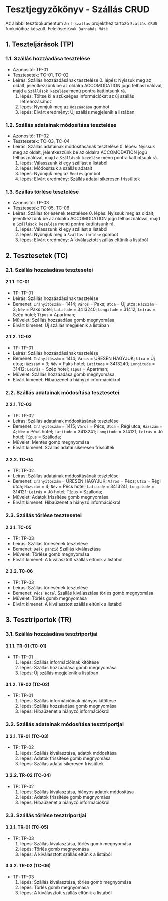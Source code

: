 # Tesztjegyzőkönyv - Szállás CRUD

Az alábbi tesztdokumentum a `rf-szallas` projekthez tartozó `Szállás CRUD` funkcióihoz készült. Felelőse: `Kvak Barnabás Máté`

## 1. Teszteljárások (TP)

### 1.1. Szállás hozzáadása tesztelése
- Azonosító: TP-01
- Tesztesetek: TC-01, TC-02
- Leírás: Szállás hozzáadásának tesztelése
    0. lépés: Nyissuk meg az oldalt, jelentkezzünk be az oldalra ACCOMODATION jogú felhasználóval, majd a `Szállások kezelése` menü pontra kattintsunk rá.
    1. lépés: Töltse ki a szükséges információkat az új szállás létrehozásához
    2. lépés: Nyomjuk meg az `Hozzáadása` gombot
    3. lépés: Elvárt eredmény: Új szállás megjelenik a listában

### 1.2. Szállás adatainak módosítása tesztelése
- Azonosító: TP-02
- Tesztesetek: TC-03, TC-04
- Leírás: Szállás adatainak módosításának tesztelése
    0. lépés: Nyissuk meg az oldalt, jelentkezzünk be az oldalra ACCOMODATION jogú felhasználóval, majd a `Szállások kezelése` menü pontra kattintsunk rá.
    1. lépés: Válasszunk ki egy szállást a listából
    2. lépés: Módosítsuk a szállás adatait
    3. lépés: Nyomjuk meg az `Mentés` gombot
    4. lépés: Elvárt eredmény: Szállás adatai sikeresen frissültek

### 1.3. Szállás törlése tesztelése
- Azonosító: TP-03
- Tesztesetek: TC-05, TC-06
- Leírás: Szállás törlésének tesztelése
    0. lépés: Nyissuk meg az oldalt, jelentkezzünk be az oldalra ACCOMODATION jogú felhasználóval, majd a `Szállások kezelése` menü pontra kattintsunk rá.
    1. lépés: Válasszunk ki egy szállást a listából
    2. lépés: Nyomjuk meg a `Szállás törlése` gombot
    3. lépés: Elvárt eredmény: A kiválasztott szállás eltűnik a listából

## 2. Tesztesetek (TC)

### 2.1. Szállás hozzáadása tesztesetei

#### 2.1.1. TC-01
- TP: TP-01
- Leírás: Szállás hozzáadásának tesztelése
- Bemenet: `Irányítószám` = 1414; `Város` = Paks; `Utca` = Új utca; `Házszám` = 3; `Név` = Paks hotel; `Latitude` = 3413240; `Longitude` = 31412; `Leírás` = Szép hotel; `Típus` = Apartman;
- Művelet: Szállás hozzáadása gomb megnyomása
- Elvárt kimenet: Új szállás megjelenik a listában

#### 2.1.2. TC-02
- TP: TP-01
- Leírás: Szállás hozzáadásának tesztelése
- Bemenet: `Irányítószám` = 1414; `Város` = ÜRESEN HAGYJUK; `Utca` = Új utca; `Házszám` = 3; `Név` = Paks hotel; `Latitude` = 3413240; `Longitude` = 31412; `Leírás` = Szép hotel; `Típus` = Apartman;
- Művelet: Szállás hozzáadása gomb megnyomása
- Elvárt kimenet: Hibaüzenet a hiányzó információkról

### 2.2. Szállás adatainak módosítása tesztesetei

#### 2.2.1. TC-03
- TP: TP-02
- Leírás: Szállás adatainak módosításának tesztelése
- Bemenet: `Irányítószám` = 1415; `Város` = Pécs; `Utca` = Régi utca; `Házszám` = 4; `Név` = Pécs hotel; `Latitude` = 3413241; `Longitude` = 314121; `Leírás` = Jó hotel; `Típus` = Szálloda;
- Művelet: Mentés gomb megnyomása
- Elvárt kimenet: Szállás adatai sikeresen frissültek

#### 2.2.2. TC-04
- TP: TP-02
- Leírás: Szállás adatainak módosításának tesztelése
- Bemenet: `Irányítószám` = ÜRESEN HAGYJUK; `Város` = Pécs; `Utca` = Régi utca; `Házszám` = 4; `Név` = Pécs hotel; `Latitude` = 3413241; `Longitude` = 314121; `Leírás` = Jó hotel; `Típus` = Szálloda;
- Művelet: Adatok frissítése gomb megnyomása
- Elvárt kimenet: Hibaüzenet a hiányzó információkról

### 2.3. Szállás törlése tesztesetei

#### 2.3.1. TC-05
- TP: TP-03
- Leírás: Szállás törlésének tesztelése
- Bemenet: `Deák panzió` Szállás kiválasztása
- Művelet: Törlése gomb megnyomása
- Elvárt kimenet: A kiválasztott szállás eltűnik a listából

#### 2.3.2. TC-06
- TP: TP-03
- Leírás: Szállás törlésének tesztelése
- Bemenet: `Pécs Hotel` Szállás kiválasztása törlés gomb megnyomása
- Művelet: Törlés gomb megnyomása
- Elvárt kimenet: A kiválasztott szállás eltűnik a listából

## 3. Tesztriportok (TR)

### 3.1. Szállás hozzáadása tesztriportjai

#### 3.1.1. TR-01 (TC-01)
- TP: TP-01
    1. lépés: Szállás információinak kitöltése
    2. lépés: Szállás hozzáadása gomb megnyomása
    3. lépés: Új szállás megjelenik a listában

#### 3.1.2. TR-02 (TC-02)
- TP: TP-01
    1. lépés: Szállás információinak hiányos kitöltése
    2. lépés: Szállás hozzáadása gomb megnyomása
    3. lépés: Hibaüzenet a hiányzó információkról

### 3.2. Szállás adatainak módosítása tesztriportjai

#### 3.2.1. TR-01 (TC-03)
- TP: TP-02
    1. lépés: Szállás kiválasztása, adatok módosítása
    2. lépés: Adatok frissítése gomb megnyomása
    3. lépés: Szállás adatai sikeresen frissültek

#### 3.2.2. TR-02 (TC-04)
- TP: TP-02
    1. lépés: Szállás kiválasztása, hiányos adatok módosítása
    2. lépés: Adatok frissítése gomb megnyomása
    3. lépés: Hibaüzenet a hiányzó információkról

### 3.3. Szállás törlése tesztriportjai

#### 3.3.1. TR-01 (TC-05)
- TP: TP-03
    1. lépés: Szállás kiválasztása, törlés gomb megnyomása
    2. lépés: Törlés gomb megnyomása
    3. lépés: A kiválasztott szállás eltűnik a listából

#### 3.3.2. TR-02 (TC-06)
- TP: TP-03
    1. lépés: Szállás kiválasztása, törlés gomb megnyomása
    2. lépés: Törlés gomb megnyomása
    3. lépés: A kiválasztott szállás eltűnik a listából

